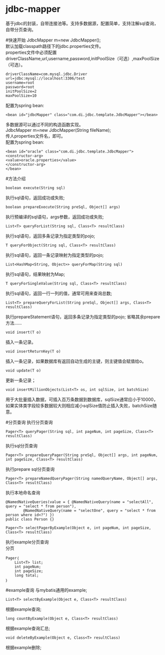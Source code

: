 # jdbc-mapper
基于jdbc的封装，自带连接池等。支持多数据源，配置简单，支持注解sql查询，自带分页查询。

#快速开始
JdbcMapper m=new JdbcMapper();<br>
默认加载classpath路径下的jdbc.properties文件。<br>
properties文件中必须配置driverClassName,url,username,password,initPoolSize（可选）,maxPoolSize（可选）。<br>
```
driverClassName=com.mysql.jdbc.Driver
url=jdbc:mysql://localhost:3306/test
username=root
password=root
initPoolSize=2
maxPoolSize=10
```
配置为spring bean:<br>
```
<bean id="jdbcMapper" class="com.di.jdbc.template.JdbcMapper"></bean>
```
多数据源可以通过不同的构造函数实现。<br>
JdbcMapper m=new JdbcMapper(String fileName);<br>
传人properties文件名，即可。<br>
配置为spring bean:<br>
```
<bean id="oracle" class="com.di.jdbc.template.JdbcMapper">
<constructor-arg>
<value>oracle.properties</value>
</constructor-arg>
</bean>
```
#方法介绍
```
boolean execute(String sql)
```
执行sql语句，返回成功或失败;
```
boolean prepareExecute(String preSql, Object[] args)
```
执行预编译的sql语句，args参数，返回成功或失败;
```
List<T> queryForList(String sql, Class<T> resultClass)
```
执行sql语句，返回多条记录为指定类型的pojo;
```
T queryForObject(String sql, Class<T> resultClass)
```
执行sql语句，返回一条记录映射为指定类型的pojo;
```
List<HashMap<String, Object>> queryForMap(String sql)
```
执行sql语句，结果映射为Map;
```
T queryForSingleValue(String sql, Class<T> resultClass)
```
执行sql语句，返回一行一列的值，通常可用来查询总数;
```
List<T> prepareQueryForList(String preSql, Object[] args, Class<T> resultClass)
```
执行prepareStatement语句，返回多条记录为指定类型的pojo;
省略其余prepare方法……
```
void insert(T o)
```
插入一条记录。
```
void insertReturnKey(T o)
```
插入一条记录，如果数据库有返回自动生成的主键，则主键值会赋值给o。
```
void update(T o)
```
更新一条记录；
```
void insertMillionObjects(List<T> os, int sqlSize, int batchSize)
```
用于大批量插入数据，可插入百万条数据到数据库，sqlSize通常应小于10000，如果实体类字段较多数据较大则相应减小sqlSize值防止插入失败，batchSize随意。

#分页查询
执行分页查询
```
Pager<T> queryPager(String sql, int pageNum, int pageSize, Class<T> resultClass)
```
执行sql分页查询
```
Pager<T> prepareQueryPager(String preSql, Object[] args, int pageNum, int pageSize, Class<T> resultClass)
```
执行prepare sql分页查询
```
Pager<T> prepareNamedQueryPager(String namedQueryName, Object[] args, Class<T> resultClass)
```
执行本地命名查询
```
@NamedNativeQueries(value = { @NamedNativeQuery(name = "selectAll", query = "select * from person"),
		@NamedNativeQuery(name = "selectOne", query = "select * from person where id<?") })
public class Person {}
```
```
Pager<T> selectPagerByExample(Object e, int pageNum, int pageSize, Class<T> resultClass)
```
执行example分页查询<br/>
分页
```
Pager｛
	List<T> list;
	int pageNum;
	int pageSize;
	long total;
｝
```
#example查询
与mybatis通用的example;
```
List<T> selectByExample(Object e, Class<T> resultClass)
```
根据example查询;
```
long countByExample(Object e, Class<T> resultClass)
```
根据example查询汇总;
```
void deleteByExample(Object e, Class<T> resultClass)
```
根据example删除;
